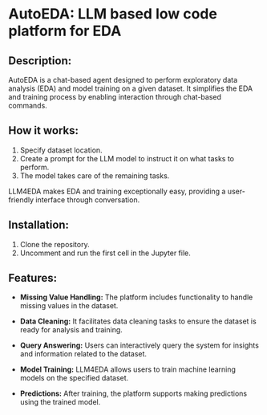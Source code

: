 # AutoEDA: LLM based low code platform for EDA

## Description:

AutoEDA is a chat-based agent designed to perform exploratory data analysis (EDA) and model training on a given dataset. It simplifies the EDA and training process by enabling interaction through chat-based commands.

## How it works:

1. Specify dataset location.
2. Create a prompt for the LLM model to instruct it on what tasks to perform.
3. The model takes care of the remaining tasks.

LLM4EDA makes EDA and training exceptionally easy, providing a user-friendly interface through conversation.

## Installation:

1. Clone the repository.
2. Uncomment and run the first cell in the Jupyter file.

## Features:

- **Missing Value Handling:** The platform includes functionality to handle missing values in the dataset.
  
- **Data Cleaning:** It facilitates data cleaning tasks to ensure the dataset is ready for analysis and training.
  
- **Query Answering:** Users can interactively query the system for insights and information related to the dataset.
  
- **Model Training:** LLM4EDA allows users to train machine learning models on the specified dataset.
  
- **Predictions:** After training, the platform supports making predictions using the trained model.

